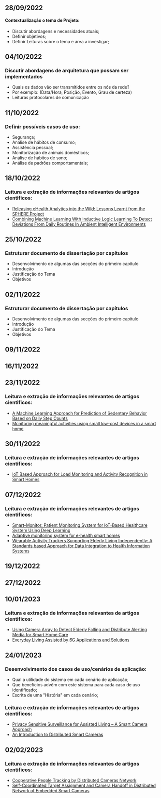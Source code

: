 ## **28/09/2022**
#### Contextualização o tema de Projeto:
- Discutir abordagens e necessidades atuais;
- Definir objetivos;
- Definir Leituras sobre o tema e área a investigar;

## **04/10/2022**
### Discutir abordagens de arquitetura que possam ser implementados
- Quais os dados vão ser transmitidos entre os nós da rede? 
 - Por exemplo: (Data/Hora, Posição, Evento, Grau de certeza)
- Leituras protocolares de comunicação

## **11/10/2022**
### Definir possíveis casos de uso:
- Segurança;
- Análise de hábitos de consumo;
- Assistência pessoal;
- Monitorização de animais domésticos;
- Análise de hábitos de sono;
- Análise de padrões comportamentais;

## **18/10/2022**
### Leitura e extração de informações relevantes de artigos cientificos:
- [Releasing eHealth Analytics into the Wild: Lessons Learnt from the SPHERE Project](https://dl.acm.org/doi/10.1145/3219819.3219883)
- [Combining Machine Learning With Inductive Logic Learning To Detect Deviations From Daily Routines In Ambient Intelligent Environments](https://dl.acm.org/doi/10.1145/3486622.3493942)

## **25/10/2022**
### Estruturar documento de dissertação por capítulos
- Desenvolvimento de algumas das secções do primeiro capítulo
 - Introdução
 - Justificação do Tema
 - Objetivos 

## **02/11/2022**
### Estruturar documento de dissertação por capítulos
- Desenvolvimento de algumas das secções do primeiro capítulo
 - Introdução
 - Justificação do Tema
 - Objetivos 
 
## **09/11/2022**

## **16/11/2022**
 
## **23/11/2022**
### Leitura e extração de informações relevantes de artigos cientificos:
- [A Machine Learning Approach for Prediction of Sedentary Behavior Based on Daily Step Counts](https://www.researchgate.net/publication/356940682_A_Machine_Learning_Approach_for_Prediction_of_Sedentary_Behavior_Based_on_Daily_Step_Counts)
- [Monitoring meaningful activities using small low-cost devices in a smart home](https://link.springer.com/article/10.1007/s00779-019-01223-2)
 
## **30/11/2022**
### Leitura e extração de informações relevantes de artigos cientificos:
- [IoT Based Approach for Load Monitoring and Activity Recognition in Smart Homes](https://ieeexplore.ieee.org/document/9381213)

## **07/12/2022**
### Leitura e extração de informações relevantes de artigos cientificos:
- [Smart-Monitor: Patient Monitoring System for IoT-Based Healthcare System Using Deep Learning](https://www.tandfonline.com/doi/abs/10.1080/03772063.2019.1649215?journalCode=tijr20)
- [Adaptive monitoring system for e-health smart homes](https://www.sciencedirect.com/science/article/abs/pii/S1574119217305370)
- [Wearable Activity Trackers Supporting Elderly Living Independently: A Standards based Approach for Data Integration to Health Information Systems](https://dl.acm.org/doi/abs/10.1145/3218585.3218679)

## **19/12/2022**
 
## **27/12/2022**
 
## **10/01/2023**
### Leitura e extração de informações relevantes de artigos cientificos:
- [Using Camera Array to Detect Elderly Falling and Distribute Alerting Media for Smart Home Care](https://ieeexplore.ieee.org/document/9117311)
- [Everyday Living Assisted by 6G Applications and Solutions](https://ieeexplore.ieee.org/abstract/document/9979703)

## **24/01/2023**
### Desenvolvimento dos casos de uso/cenários de aplicação:
- Qual a utilidade do sistema em cada cenário de aplicação;
- Que benefícios advém com este sistema para cada caso de uso identificado;
- Escrita de uma "História" em cada cenário;

### Leitura e extração de informações relevantes de artigos cientificos:
- [Privacy Sensitive Surveillance for Assisted Living – A Smart Camera Approach](https://link.springer.com/chapter/10.1007/978-0-387-93808-0_37)
- [An Introduction to Distributed Smart Cameras](https://ieeexplore.ieee.org/abstract/document/4653060)

## **02/02/2023**
### Leitura e extração de informações relevantes de artigos cientificos:
- [Cooperative People Tracking by Distributed Cameras Network](https://www.mdpi.com/2079-9292/10/15/1780)
- [Self-Coordinated Target Assignment and Camera Handoff in Distributed Network of Embedded Smart Cameras](https://dl.acm.org/doi/abs/10.1145/2659021.2659049)
 
